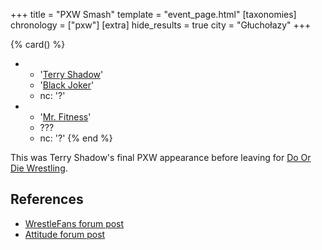 +++
title = "PXW Smash"
template = "event_page.html"
[taxonomies]
chronology = ["pxw"]
[extra]
hide_results = true
city = "Głuchołazy"
+++

{% card() %}
- - '[Terry Shadow](@/w/shadow.md)'
  - '[Black Joker](@/w/lider.md)'
  - nc: '?'
- - '[Mr. Fitness](@/w/szymon-siwiec.md)'
  - ???
  - nc: '?'
{% end %}

This was Terry Shadow's final PXW appearance before leaving for [Do Or Die Wrestling](@/o/ddw.md).

## References

* [WrestleFans forum post](https://wrestlefans.pl/forum/viewtopic.php?f=247&t=30856)
* [Attitude forum post](https://forum.wrestling.pl/topic/30799-pxw-smash-190812/)
